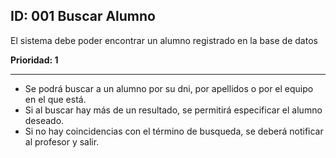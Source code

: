 ## ID: 001 Buscar Alumno
El sistema debe poder encontrar un alumno registrado en la base de datos

**Prioridad: 1**

---

 - Se podrá buscar a un alumno por su dni, por apellidos o por el equipo en el que está.
 - Si al buscar hay más de un resultado, se permitirá especificar el alumno deseado.
 - Si no hay coincidencias con el término de busqueda, se deberá notificar al profesor y salir.
